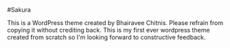 #Sakura 

This is a WordPress theme created by Bhairavee Chitnis. Please refrain from copying it without crediting back. 
This is my first ever wordpress theme created from scratch so I'm looking forward to constructive feedback.